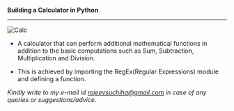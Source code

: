 **Building a Calculator in Python**
____
![Calc](https://opensource.com/sites/default/files/styles/image-full-size/public/lead-images/calculator_money_currency_financial_tool.jpg?itok=2QMa1y8c "Calc")

- A calculator that can perform additional mathematical functions in addition to the basic computations such as Sum, Subtraction, Multiplication and Division.

- This is achieved by importing the RegEx(Regular Expressions) module and defining a function.

*Kindly write to my e-mail id rajeevsuchiha@gmail.com in case of any queries or suggestions/advice.*
